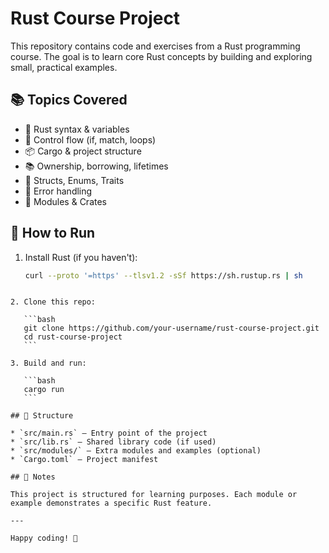 # Rust Course Project

This repository contains code and exercises from a Rust programming course. The goal is to learn core Rust concepts by building and exploring small, practical examples.

## 📚 Topics Covered

- 🦀 Rust syntax & variables
- 🔁 Control flow (if, match, loops)
- 📦 Cargo & project structure
- 📚 Ownership, borrowing, lifetimes
- 🧱 Structs, Enums, Traits
- 🧵 Error handling
- 🔧 Modules & Crates

## 🚀 How to Run

1. Install Rust (if you haven't):
   ```bash
   curl --proto '=https' --tlsv1.2 -sSf https://sh.rustup.rs | sh
````

2. Clone this repo:

   ```bash
   git clone https://github.com/your-username/rust-course-project.git
   cd rust-course-project
   ```

3. Build and run:

   ```bash
   cargo run
   ```

## 📁 Structure

* `src/main.rs` – Entry point of the project
* `src/lib.rs` – Shared library code (if used)
* `src/modules/` – Extra modules and examples (optional)
* `Cargo.toml` – Project manifest

## 📝 Notes

This project is structured for learning purposes. Each module or example demonstrates a specific Rust feature.

---

Happy coding! 🦀